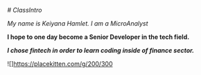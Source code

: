 *# ClassIntro*

*My name is Keiyana Hamlet. I am a MicroAnalyst*

**I hope to one day become a  Senior Developer in the tech field.**

***I chose fintech in order to learn coding inside of finance sector.***

![]https://placekitten.com/g/200/300
